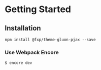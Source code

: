 Getting Started
===============

Installation
------------

```
npm install @fxp/theme-gluon-pjax --save
```

### Use Webpack Encore

```
$ encore dev
```
